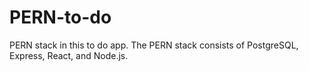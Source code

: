 # PERN-to-do
PERN stack in this to do app. The PERN stack consists of PostgreSQL, Express, React, and Node.js. 
